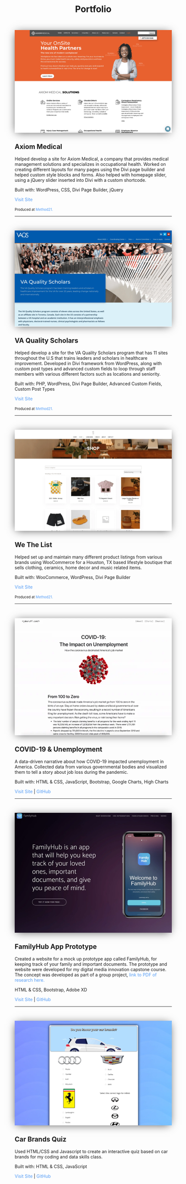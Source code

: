 <style>
  /* Start Dark Mode Styles */
@media (prefers-color-scheme: dark) {
body {
  background: #22272E;
}
.top-bar {
  background: #2D333B;
}
.menu {
  background: #22272E;
}
a {
    color: #539bf5 !important;
    text-decoration: none !important;
  }
a:hover {
    text-decoration: underline !important;
  }
  .top-bar a {
    color: white !important;
    text-decoration: none !important;
  }
.top-bar a:hover {
    text-decoration: underline !important;
  }
}
/* End Dark Mode Styles */
img {
  box-shadow: -1px 3px 27px -6px rgba(0,0,0,0.75);
-webkit-box-shadow: -1px 3px 27px -6px rgba(0,0,0,0.75);
-moz-box-shadow: -1px 3px 27px -6px rgba(0,0,0,0.75);
}
a {
    color: #539bf5 !important;
    text-decoration: none !important;
  }
a:hover {
    text-decoration: underline !important;
  }
  .top-bar a {
    color: black ;
    text-decoration: none !important;
  }
.content {
margin-left: 0px !important;
padding-bottom: 0px !important;
}
.header-link {
  display: none !important;
}
.top-bar__items a[target='_blank']:after {
  display: none !important;
}
small {
  font-size: .7rem;
}

</style>
<h1 align=center>Portfolio</h1>

&nbsp;
&nbsp;

![Jake Ruff](/images/thumbnails/axiomllc.webp)

## Axiom Medical

Helped develop a site for Axiom Medical, a company that provides medical management solutions and specializes in occupational health. Worked on creating different layouts for many pages using the Divi page builder and helped custom style blocks and forms. Also helped with homepage slider, using a jQuery slider inserted into Divi with a custom shortcode.

Built with: WordPress, CSS, Divi Page Builder, jQuery  
  
[Visit Site](https://www.axiomllc.com)

<small>Produced at [Method21.](https://www.method21.com)</small>

___

&nbsp;

![Jake Ruff](/images/thumbnails/vaqs.webp)


## VA Quality Scholars

Helped develop a site for the VA Quality Scholars program that has 11 sites throughout the U.S that trains leaders and scholars in healthcare improvement. Developed in Divi framework from WordPress, along with custom post types and advanced custom fields to loop through staff members with various different factors such as locations and seniority.

Built with: PHP, WordPress, Divi Page Builder, Advanced Custom Fields, Custom Post Types  
  
[Visit Site](https://vaqs.org)
  
<small>Produced at [Method21.](https://www.method21.com)</small>

___

&nbsp;

![Jake Ruff](/images/thumbnails/wethelist.webp)

## We The List

Helped set up and maintain many different product listings from various brands using WooCommerce for a Houston, TX based lifestyle boutique that sells clothing, ceramics, home decor and music related items.

Built with: WooCommerce, WordPress, Divi Page Builder  
  
[Visit Site](https://wethelist.com/)

<small>Produced at [Method21.](https://www.method21.com)</small>

___

&nbsp;

![Jake Ruff](/images/thumbnails/covid.webp)

## COVID-19 & Unemployment

A data-driven narrative about how COVID-19 impacted unemployment in America. Collected data from various governmental bodies and visualized them to tell a story about job loss during the pandemic.

Built with: HTML & CSS, JavaScript, Bootstrap, Google Charts, High Charts  
  
[Visit Site](https://covid19-unemployment.pages.dev) | [GitHub](https://github.com/JakeRuff/COVID19-Unemployment)

___

&nbsp;

![Jake Ruff](/images/thumbnails/familyhub.webp)

## FamilyHub App Prototype

Created a website for a mock up prototype app called FamilyHub, for keeping track of your family and important documents. The prototype and website were developed for my digital media innovation capstone course. The concept was developed as part of a group project, [link to PDF of research here.](https://drive.google.com/file/d/1e_cg1smTxKdH3zdI20i5fudpgNPN1KyB/view?usp=sharing)

HTML & CSS, Bootstrap, Adobe XD  
  
[Visit Site](https://familyhub-prototype.pages.dev) | [GitHub](https://github.com/JakeRuff/FamilyHub-Prototype)

___

&nbsp;

![Jake Ruff](/images/thumbnails/carquiz.webp)

## Car Brands Quiz

Used HTML/CSS and Javascript to create an interactive quiz based on car brands for my coding and data skills class.

Built with: HTML & CSS, JavaScript  
  
[Visit Site](https://car-brands-js-quiz.pages.dev) | [GitHub](https://github.com/JakeRuff/Car-Brands-JS-Quiz)
